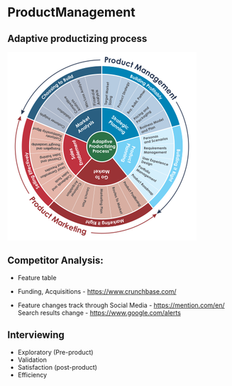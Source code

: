 # ProductManagement

## Adaptive productizing process

![Product](https://github.com/IamVigneshC/ProductManagement/blob/main/Productizing-Process-1.png)


## Competitor Analysis:

- Feature table

- Funding, Acquisitions - https://www.crunchbase.com/

- Feature changes track through Social Media - https://mention.com/en/
  Search results change - https://www.google.com/alerts


## Interviewing

- Exploratory (Pre-product)
- Validation
- Satisfaction (post-product)
- Efficiency
